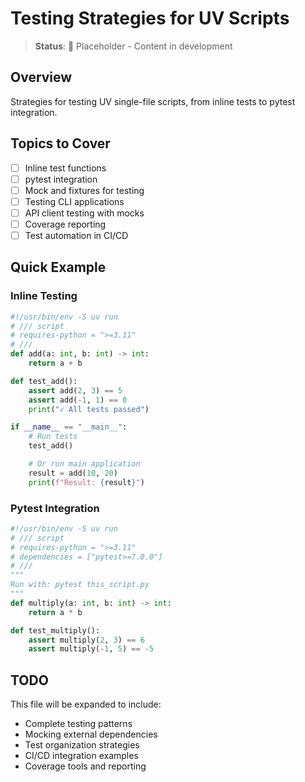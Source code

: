 # Testing Strategies for UV Scripts

> **Status**: 🚧 Placeholder - Content in development

## Overview

Strategies for testing UV single-file scripts, from inline tests to pytest integration.

## Topics to Cover

- [ ] Inline test functions
- [ ] pytest integration
- [ ] Mock and fixtures for testing
- [ ] Testing CLI applications
- [ ] API client testing with mocks
- [ ] Coverage reporting
- [ ] Test automation in CI/CD

## Quick Example

### Inline Testing

```python
#!/usr/bin/env -S uv run
# /// script
# requires-python = ">=3.11"
# ///
def add(a: int, b: int) -> int:
    return a + b

def test_add():
    assert add(2, 3) == 5
    assert add(-1, 1) == 0
    print("✓ All tests passed")

if __name__ == "__main__":
    # Run tests
    test_add()

    # Or run main application
    result = add(10, 20)
    print(f"Result: {result}")
```

### Pytest Integration

```python
#!/usr/bin/env -S uv run
# /// script
# requires-python = ">=3.11"
# dependencies = ["pytest>=7.0.0"]
# ///
"""
Run with: pytest this_script.py
"""
def multiply(a: int, b: int) -> int:
    return a * b

def test_multiply():
    assert multiply(2, 3) == 6
    assert multiply(-1, 5) == -5
```

## TODO

This file will be expanded to include:

- Complete testing patterns
- Mocking external dependencies
- Test organization strategies
- CI/CD integration examples
- Coverage tools and reporting
